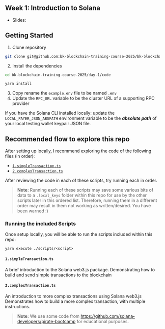 ## Week 1: Introduction to Solana

- Slides: 

## Getting Started

1. Clone repository

```bash
git clone git@github.com:bk-blockchain-training-course-2025/bk-blockchain-training-course-2025.git
```

2. Install the dependencies

```bash
cd bk-blockchain-training-course-2025/day-1/code

yarn install
```

3. Copy rename the `example.env` file to be named `.env`
4. Update the `RPC_URL` variable to be the cluster URL of a supporting RPC provider

If you have the Solana CLI installed locally: update the `LOCAL_PAYER_JSON_ABSPATH` environment
variable to be the **_absolute path_** of your local testing wallet keypair JSON file.

## Recommended flow to explore this repo

After setting up locally, I recommend exploring the code of the following files (in order):

- [`1.simpleTransaction.ts`](./scripts/1.simpleTransaction.ts)
- [`2.complexTransaction.ts`](./scripts/2.complexTransaction.ts)

After reviewing the code in each of these scripts, try running each in order.

> **Note:** Running each of these scripts may save some various bits of data to a `.local_keys`
> folder within this repo for use by the other scripts later in this ordered list. Therefore,
> running them in a different order may result in them not working as written/desired. You have been
> warned :)

### Running the included Scripts

Once setup locally, you will be able to run the scripts included within this repo:

```
yarn execute ./scripts/<script>
```

#### `1.simpleTransaction.ts`

A brief introduction to the Solana web3.js package. Demonstrating how to build and send simple
transactions to the blockchain

#### `2.complexTransaction.ts`

An introduction to more complex transactions using Solana web3.js Demonstrates how to build a more
complex transaction, with multiple instructions.

> **Note:** We use some code from https://github.com/solana-developers/pirate-bootcamp for
> educational purposes.
